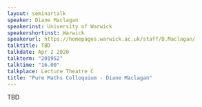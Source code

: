 ```yaml
---
layout: seminartalk
speaker: Diane Maclagan
speakerinst: University of Warwick
speakershortinst: Warwick
speakerurl: https://homepages.warwick.ac.uk/staff/D.Maclagan/
talktitle: TBD
talkdate: Apr 2 2020
talkterm: "2019S2"
talktime: "16.00"
talkplace: Lecture Theatre C
title: "Pure Maths Colloquium - Diane Maclagan"
---
```


 TBD